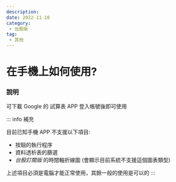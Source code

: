 ```yaml
---
description:
date: 2022-11-10
category:
 - 台股版
tag:
 - 其他
---
```


# 在手機上如何使用?

### 說明

  可下載 Google 的 試算表 APP 登入帳號後即可使用

  ::: info 補充

  目前已知手機 APP 不支援以下項目:
  - 按鈕的執行程序
  - 資料透析表的篩選
  - _台股訂閱版_ 的時間軸折線圖 (會顯示目前系統不支援這個圖表類型)
  
  上述項目必須是電腦才能正常使用，其餘一般的使用是可以的
  :::